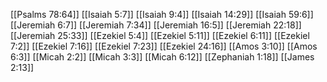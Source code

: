[[Psalms 78:64]]
[[Isaiah 5:7]]
[[Isaiah 9:4]]
[[Isaiah 14:29]]
[[Isaiah 59:6]]
[[Jeremiah 6:7]]
[[Jeremiah 7:34]]
[[Jeremiah 16:5]]
[[Jeremiah 22:18]]
[[Jeremiah 25:33]]
[[Ezekiel 5:4]]
[[Ezekiel 5:11]]
[[Ezekiel 6:11]]
[[Ezekiel 7:2]]
[[Ezekiel 7:16]]
[[Ezekiel 7:23]]
[[Ezekiel 24:16]]
[[Amos 3:10]]
[[Amos 6:3]]
[[Micah 2:2]]
[[Micah 3:3]]
[[Micah 6:12]]
[[Zephaniah 1:18]]
[[James 2:13]]
